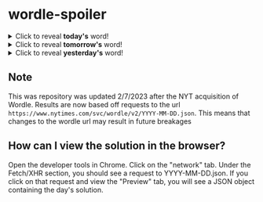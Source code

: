 # wordle-spoiler

<details>
  <summary>Click to reveal <b>today's</b> word!</summary>
  <br>
  <b> repel </b>
</details>

<details>
  <summary>Click to reveal <b>tomorrow's</b> word!</summary>
  <br>
  <b> which </b>
</details>

<details>
  <summary>Click to reveal <b>yesterday's</b> word!</summary>
  <br>
  <b> verge </b>
</details>

## Note
This was repository was updated 2/7/2023 after the NYT acquisition of Wordle. Results are now based off requests to the url `https://www.nytimes.com/svc/wordle/v2/YYYY-MM-DD.json`. This means that changes to the wordle url may result in future breakages

## How can I view the solution in the browser?
Open the developer tools in Chrome. Click on the "network" tab. Under the Fetch/XHR section, you should see a request to YYYY-MM-DD.json. If you click on that request and view the "Preview" tab, you will see a JSON object containing the day's solution.